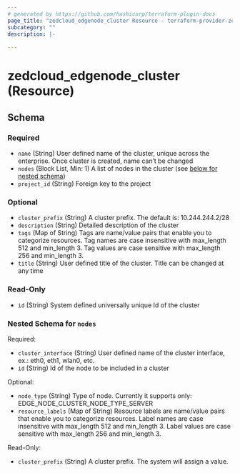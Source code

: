 ```yaml
---
# generated by https://github.com/hashicorp/terraform-plugin-docs
page_title: "zedcloud_edgenode_cluster Resource - terraform-provider-zedcloud"
subcategory: ""
description: |-
  
---
```


# zedcloud_edgenode_cluster (Resource)





<!-- schema generated by tfplugindocs -->
## Schema

### Required

- `name` (String) User defined name of the cluster, unique across the enterprise. Once cluster is created, name can’t be changed
- `nodes` (Block List, Min: 1) A list of nodes in the cluster (see [below for nested schema](#nestedblock--nodes))
- `project_id` (String) Foreign key to the project

### Optional

- `cluster_prefix` (String) A cluster prefix. The default is: 10.244.244.2/28
- `description` (String) Detailed description of the cluster
- `tags` (Map of String) Tags are name/value pairs that enable you to categorize resources. Tag names are case insensitive with max_length 512 and min_length 3. Tag values are case sensitive with max_length 256 and min_length 3.
- `title` (String) User defined title of the cluster. Title can be changed at any time

### Read-Only

- `id` (String) System defined universally unique Id of the cluster

<a id="nestedblock--nodes"></a>
### Nested Schema for `nodes`

Required:

- `cluster_interface` (String) User defined name of the cluster interface, ex.: eth0, eth1, wlan0, etc.
- `id` (String) Id of the node to be included in a cluster

Optional:

- `node_type` (String) Type of node. Currently it supports only: EDGE_NODE_CLUSTER_NODE_TYPE_SERVER
- `resource_labels` (Map of String) Resource labels are name/value pairs that enable you to categorize resources. Label names are case insensitive with max_length 512 and min_length 3. Label values are case sensitive with max_length 256 and min_length 3.

Read-Only:

- `cluster_prefix` (String) A cluster prefix. The system will assign a value.
